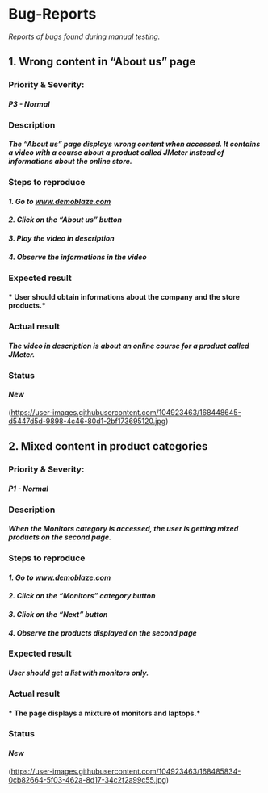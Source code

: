 # Bug-Reports
*Reports of bugs found during manual testing.*

## 1. Wrong content in “About us” page
### Priority & Severity: 
#### *P3 - Normal*
### Description
#### *The “About us” page displays wrong content when accessed. It contains a video with a course about a product called JMeter instead of informations about the online store.*
### Steps to reproduce
#### *1. Go to www.demoblaze.com*
#### *2. Click on the “About us” button*
#### *3. Play the video in description*
#### *4. Observe the informations in the video*
### Expected result
#### * User should obtain informations about the company and the store products.*
### Actual result
#### *The video in description is about an online course for a product called JMeter.*
### Status
#### *New*
(https://user-images.githubusercontent.com/104923463/168448645-d5447d5d-9898-4c46-80d1-2bf173695120.jpg)

## 2. Mixed content in product categories
### Priority & Severity: 
#### *P1 - Normal*
### Description
#### *When the Monitors category is accessed, the user is getting mixed products on the second page.*
### Steps to reproduce
#### *1. Go to www.demoblaze.com*
#### *2. Click on the “Monitors” category button*
#### *3. Click on the “Next” button*
#### *4. Observe the products displayed on the second page*
### Expected result
#### *User should get a list with monitors only.*
### Actual result
#### * The page displays a mixture of monitors and laptops.*
### Status
#### *New*
(https://user-images.githubusercontent.com/104923463/168485834-0cb82664-5f03-462a-8d17-34c2f2a99c55.jpg)

